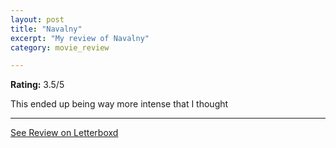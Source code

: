 ```yaml
---
layout: post
title: "Navalny"
excerpt: "My review of Navalny"
category: movie_review

---
```


**Rating:** 3.5/5

This ended up being way more intense that I thought

<hr>

[See Review on Letterboxd](https://boxd.it/3vfpl7)
